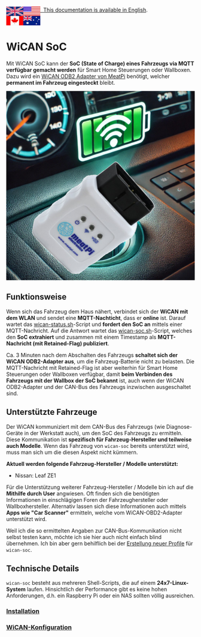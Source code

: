 <a href="https://github.com/camueller/wican-soc/blob/master/README_EN.md"><img align="left" src="pics/english.jpeg">&nbsp;&nbsp;</a>[This documentation is available in English](README_EN.md).<br><br><br>

# WiCAN SoC

Mit WiCAN SoC kann der **SoC (State of Charge) eines Fahrzeugs via MQTT verfügbar gemacht werden** für Smart Home Steuerungen oder Wallboxen. Dazu wird ein [WiCAN ODB2 Adapter von MeatPi](https://www.meatpi.com/products/wican) benötigt, welcher **permanent im Fahrzeug eingesteckt** bleibt.

![meatPi WiCAN](pics/meatpi-wican.jpg)

## Funktionsweise
Wenn sich das Fahrzeug dem Haus nähert, verbindet sich der **WiCAN mit dem WLAN** und sendet eine **MQTT-Nachticht**, dass er **online** ist. Darauf wartet das [wican-status.sh](https://raw.githubusercontent.com/camueller/wican-soc/refs/heads/main/wican-status.sh)-Script und **fordert den SoC an** mittels einer MQTT-Nachricht. Auf die Antwort wartet das [wican-soc.sh](https://raw.githubusercontent.com/camueller/wican-soc/refs/heads/main/wican-soc.sh)-Script, welches den **SoC extrahiert** und zusammen mit einem Timestamp als **MQTT-Nachricht (mit Retained-Flag) publiziert**.

Ca. 3 Minuten nach dem Abschalten des Fahrzeugs **schaltet sich der WiCAN ODB2-Adapter aus**, um die Fahrzeug-Batterie nicht zu belasten. Die MQTT-Nachricht mit Retained-Flag ist aber weiterhin für Smart Home Steuerungen oder Wallboxen verfügbar, damit **beim Verbinden des Fahrzeugs mit der Wallbox der SoC bekannt** ist, auch wenn der WiCAN ODB2-Adapter und der CAN-Bus des Fahrzeugs inzwischen ausgeschaltet sind.

## Unterstützte Fahrzeuge
Der WiCAN kommuniziert mit dem CAN-Bus des Fahrzeugs (wie Diagnose-Geräte in der Werkstatt auch), um den SoC des Fahrzeugs zu ermitteln. Diese Kommunikation ist **spezifisch für Fahrzeug-Hersteller und teilweise auch Modelle**. Wenn das Fahrzeug von `wican-soc` bereits unterstützt wird, muss man sich um die diesen Aspekt nicht kümmern.

**Aktuell werden folgende Fahrzeug-Hersteller / Modelle unterstützt:**

- Nissan: Leaf ZE1

Für die Unterstützung weiterer Fahrzeug-Hersteller / Modelle bin ich auf die **Mithilfe durch User** angwiesen. Oft finden sich die benötigten Informationen in einschlägigen Foren der Fahrzeughersteller oder Wallboxhersteller. Alternativ lassen sich diese Informationen auch mittels **Apps wie "Car Scanner"** ermitteln, welche vom WiCAN-OBD2-Adapter unterstützt wird.

Weil ich die so ermittelten Angaben zur CAN-Bus-Kommunikation nicht selbst testen kann, möchte ich sie hier auch nicht einfach blind übernehmen. Ich bin aber gern behilflich bei der [Erstellung neuer Profile](new_profile.md) für `wican-soc`.

## Technische Details
`wican-soc` besteht aus mehreren Shell-Scripts, die auf einem **24x7-Linux-System** laufen. Hinsichtlich der Performance gibt es keine hohen Anforderungen, d.h. ein Raspberry Pi oder ein NAS sollten völlig ausreichen.

### [Installation](installation.md)

### [WiCAN-Konfiguration](wican-configuration.md)
